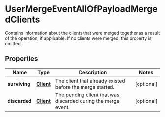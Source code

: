 

# UserMergeEventAllOfPayloadMergedClients

Contains information about the clients that were merged together as a result of the operation, if applicable. If no clients were merged, this property is omitted.
## Properties

Name | Type | Description | Notes
------------ | ------------- | ------------- | -------------
**surviving** | [**Client**](Client.md) | The client that already existed before the merge started. |  [optional]
**discarded** | [**Client**](Client.md) | The pending client that was discarded during the merge event. |  [optional]



